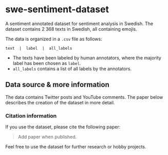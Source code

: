 # swe-sentiment-dataset

A sentiment annotated dataset for sentiment analysis in Swedish. The dataset contains 2 368 texts in Swedish, all containing emojis. 

The data is organized in a `.csv` file as follows:
```
text  |  label  |  all_labels
```

- The texts have been labeled by human annotators, where the majority label has been chosen as `label`. 
- `all_labels` contains a list of all labels by the annotators.

## Data source & more information

The data contains Twitter posts and YouTube comments. The paper below describes the creation of the dataset in more detail.

### Citation information

If you use the dataset, please cite the following paper:

> Add paper when published.

Feel free to use the dataset for further research or hobby projects.
